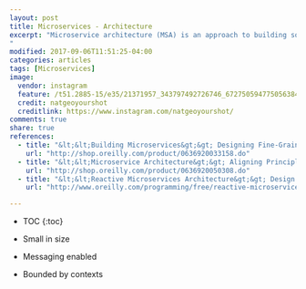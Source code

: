 ```yaml
---
layout: post
title: Microservices - Architecture
excerpt: "Microservice architecture (MSA) is an approach to building software systems that decomposes business domain models into smaller, consistent, bounded-contexts implemented by services. These services are isolated and autonomous yet communicate to provide some piece of business functionality. Microservices are typically implemented and operated by small teams with enough autonomy that each team and service can change its internal implementation details (including replacing it outright!) with minimal impact across the rest of the system.
"
modified: 2017-09-06T11:51:25-04:00
categories: articles
tags: [Microservices]
image:
  vendor: instagram
  feature: /t51.2885-15/e35/21371957_343797492726746_672750594775056384_n.jpg
  credit: natgeoyourshot
  creditlink: https://www.instagram.com/natgeoyourshot/
comments: true
share: true
references:
  - title: "&lt;&lt;Building Microservices&gt;&gt; Designing Fine-Grained Systems"
    url: "http://shop.oreilly.com/product/0636920033158.do"
  - title: "&lt;&lt;Microservice Architecture&gt;&gt; Aligning Principles, Practices, and Culture"
    url: "http://shop.oreilly.com/product/0636920050308.do"
  - title: "&lt;&lt;Reactive Microservices Architecture&gt;&gt; Design Principles for Distributed Systems"
    url: "http://www.oreilly.com/programming/free/reactive-microservices-architecture-orm.csp"

---
```


* TOC
{:toc}

* Small in size
* Messaging enabled
* Bounded by contexts



<script src="https://gist.github.com/augbog/d65f6600188fece854cb341734c5fd12.js"></script>
